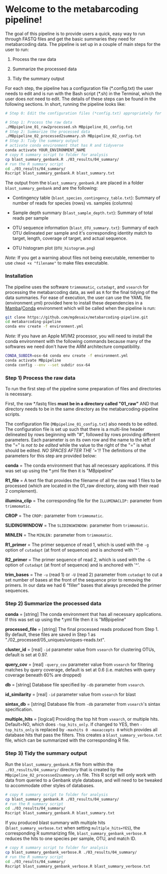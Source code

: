 # Welcome to the metabarcoding pipeline!

The goal of this pipeline is to provide users a quick, easy way to run through FASTQ files and get the basic summaries they need for metabarcoding data. The pipeline is set up in a couple of main steps for the user to run:

1. Process the raw data

2. Summarize the processed data

3. Tidy the summary output

For each step, the pipeline has a configuration file (\*.config.txt) the user needs to edit and is run with the Bash script (\*.sh) in the Terminal, which the user does *not* need to edit. The details of these steps can be found in the following sections. In short, running the pipeline looks like:

```sh
# Step 0: Edit the configuration files (*config.txt) appropriately for your data

# Step 1: Process the raw data
./MBpipeline_01_raw2processed.sh MBpipeline_01_config.txt
# Step 2: Summarize the processed data
./MBpipeline_02_processed2summary.sh MBpipeline_02_config.txt
# Step 3: Tidy the summary output
# activate conda environment that has R and tidyverse
conda activate YOUR_ENVIRONMENT_NAME
# copy R summary script to folder for analysis
cp blast_summary_genbank.R ./03_results/04_summary/
# run the R summary script
cd ./03_results/04_summary/
Rscript blast_summary_genbank.R blast_summary.txt
```

The output from the `blast_summary_genbank.R` are placed in a folder `blast_summary_genbank` and are the following:

- Contingency table (`blast_species_contingency_table.txt`): Summary of number of reads for species (rows) vs. samples (columns)

- Sample depth summary (`blast_sample_depth.txt`): Summary of total reads per sample

- OTU sequence information (`blast_OTU_summary.txt`): Summary of each OTU delineated per sample and it's corresponding identity match to target, length, coverage of target, and actual sequence.

- OTU histogram plot (`OTU_histogram.png`)

*Note:* If you get a warning about files not being executable, remember to use `chmod +x "filename"` to make files executable.

### Installation

The pipeline uses the software `trimmomatic`, `cutadapt`, and `vsearch` for processing the metabarcoding data, as well as `R` for the final tidying of the data summaries. For ease of execution, the user can use the YAML file (environment.yml) provided here to install these dependencies in a [Mamba](https://mamba.readthedocs.io/en/latest/index.html)/[Conda](https://docs.conda.io/projects/conda/en/stable/) environment which will be called when the pipeline is run:

```sh
git clone https://github.com/mgdesaix/metabarcoding-pipeline.git
cd metabarcoding-pipeline
conda env create -f environment.yml
```

*Note:* If you have an Apple M1/M2 processor, you will need to install the conda environment with the following commands because many of the softwares we need don't have the ARM architecture compatibility.

```sh
CONDA_SUBDIR=osx-64 conda env create -f environment.yml
conda activate MBpipeline
conda config --env --set subdir osx-64
```

### Step 1) Process the raw data

To run the first step of the pipeline some preparation of files and directories is necessary.

First, the raw \*.fastq files **must be in a directory called "01_raw"** AND that directory needs to be in the same directory as the metabarcoding-pipeline scripts.

The configuration file (`MBpipeline_01_config.txt`) also needs to be edited. The configuration file is set up such that there is a multi-line header delineated by rows beginning with "#", followed by rows providing different parameters. Each parameter is on its own row and the name to the left of the "=" is *not to be edited* while the value to the right of the "=" is what should be edited. *NO SPACES AFTER THE '='!!* The definitions of the parameters for this step are provided below:

**conda** = The conda environment that has all necessary applications. If this was set up using the \*.yml file then it is "MBpipeline"

**R1_file** = A text file that provides the filename of all the raw read 1 files to be processed (which are located in the 01_raw directory, along with their read 2 complement). 

**illumina_clip** = The corresponding file for the `ILLUMINACLIP:` parameter from `trimmomatic`.

**CROP** = The `CROP:` parameter from `trimmomatic`.

**SLIDINGWINDOW** = The `SLIDINGWINDOW:` parameter from `trimmomatic`.

**MINLEN** = The `MINLEN:` parameter from `trimmomatic`.

**R1_primer** = The primer sequence of read 1, which is used with the `-g` option of `cutadapt` (at front of sequence) and is anchored with '^'.

**R2_primer** = The primer sequence of read 2, which is used with the `-G` option of `cutadapt` (at front of sequence) and is anchored with '^'.

**trim_bases** = The `-u` (read 1) or `-U` (read 2) parameter from `cutadapt` to cut a set number of bases at the front of the sequence prior to removing the primers. In our data we had 6 "filler" bases that always preceded the primer sequences.


### Step 2) Summarize the processed data

**conda** = [string] The conda environment that has all necessary applications. If this was set up using the \*.yml file then it is "MBpipeline"

**processed_file** = [string] The final processed reads produced from Step 1. By default, these files are saved in Step 1 as "./02_processed/05_uniques/uniques-reads.txt".

**cluster_id** = [real] `-id` parameter value from `vsearch` for clustering OTUs, default is set at 0.97.

**query_cov** = [real] `-query_cov` parameter value from `vsearch` for filtering matches by query coverage, default is set at 0.6 (i.e. matches with query coverage beneath 60% are dropped)

**db** = [string] Database file specified by `-db` parameter from `vsearch`.

**id_similarity** = [real] `-id` parameter value from `vsearch` for blast

**sintax_db** = [string] Database file from `-db` parameter from `vsearch`'s sintax specification.

**multiple_hits** = [logical] Providing the top hit from `vsearch`, or multiple hits. Default=NO, which does `-top_hits_only`. If changed to YES, then `-top_hits_only` is replaced by `-maxhits 0 -maxaccepts 0` which provides all database hits that pass the filters. This creates a `blast_summary_verbose.txt` file, which can be summarized with the corresponding R file.

### Step 3) Tidy the summary output

Run the `blast_summary_genbank.R` file from within the `./03_results/04_summary/` directory that is created by the `MBpipeline_02_processed2summary.sh` file. This R script will only work with data from queried to a Genbank style database, and will need to be tweaked to accommodate other styles of databases.

```sh
# copy R summary script to folder for analysis
cp blast_summary_genbank.R ./03_results/04_summary/
# run the R summary script
cd ./03_results/04_summary/
Rscript blast_summary_genbank.R blast_summary.txt
```

If you produced blast summary with multiple hits (`blast_summary_verbose.txt` when setting `multiple_hits=YES`), the corresponding R summarizing file, `blast_summary_genbank_verbose.R` reduces the hits to one species per sample, OTU, and match ID.

```sh
# copy R summary script to folder for analysis
cp blast_summary_genbank_verbose.R ./03_results/04_summary/
# run the R summary script
cd ./03_results/04_summary/
Rscript blast_summary_genbank_verbose.R blast_summary_verbose.txt
```




